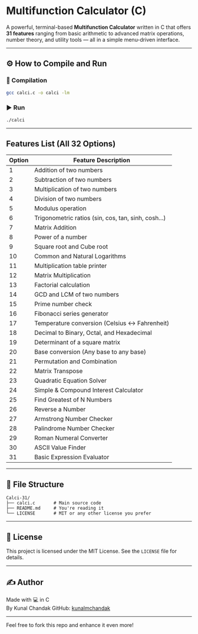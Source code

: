 # Multifunction Calculator (C)

A powerful, terminal-based **Multifunction Calculator** written in C that offers **31 features** ranging from basic arithmetic to advanced matrix operations, number theory, and utility tools — all in a simple menu-driven interface.

---

## ⚙️ How to Compile and Run

### 🔧 Compilation
```bash
gcc calci.c -o calci -lm
```

### ▶️ Run
```bash
./calci
```

---

## Features List (All 32 Options)

| Option | Feature Description                                 |
|--------|-----------------------------------------------------|
| 1      | Addition of two numbers                             |
| 2      | Subtraction of two numbers                          |
| 3      | Multiplication of two numbers                       |
| 4      | Division of two numbers                             |
| 5      | Modulus operation                                   |
| 6      | Trigonometric ratios (sin, cos, tan, sinh, cosh...) |
| 7      | Matrix Addition                                     |
| 8      | Power of a number                                   |
| 9      | Square root and Cube root                           |
| 10     | Common and Natural Logarithms                       |
| 11     | Multiplication table printer                        |
| 12     | Matrix Multiplication                               |
| 13     | Factorial calculation                               |
| 14     | GCD and LCM of two numbers                          |
| 15     | Prime number check                                  |
| 16     | Fibonacci series generator                          |
| 17     | Temperature conversion (Celsius ↔ Fahrenheit)       |
| 18     | Decimal to Binary, Octal, and Hexadecimal           |
| 19     | Determinant of a square matrix                      |
| 20     | Base conversion (Any base to any base)              |
| 21     | Permutation and Combination                         |
| 22     | Matrix Transpose                                    |
| 23     | Quadratic Equation Solver                           |
| 24     | Simple & Compound Interest Calculator               |
| 25     | Find Greatest of N Numbers                          |
| 26     | Reverse a Number                                    |
| 27     | Armstrong Number Checker                            |
| 28     | Palindrome Number Checker                           |
| 29     | Roman Numeral Converter                             |
| 30     | ASCII Value Finder                                  |
| 31     | Basic Expression Evaluator                          |

---

## 📁 File Structure

```
Calci-31/
├── calci.c       # Main source code
├── README.md     # You're reading it
└── LICENSE       # MIT or any other license you prefer
```

---

## 📜 License

This project is licensed under the MIT License. See the `LICENSE` file for details.

---

## ✍️ Author

Made with 💻 in C  
By Kunal Chandak 
GitHub: [kunalmchandak](https://github.com/kunalmchandak)

---

Feel free to fork this repo and enhance it even more!
